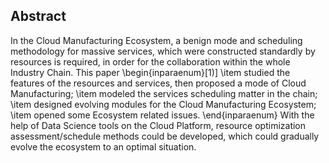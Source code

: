 ## Abstract

In the Cloud Manufacturing Ecosystem, a benign mode and scheduling methodology for massive services, which were constructed standardly by resources is required, in order for the collaboration within the whole Industry Chain.
This paper 
\begin{inparaenum}[1)]
\item studied the features of the resources and services, then proposed a mode of Cloud Manufacturing;
\item modeled the services scheduling matter in the chain;
\item designed evolving modules for the Cloud Manufacturing Ecosystem;
\item opened some Ecosystem related issues. 
\end{inparaenum}
With the help of Data Science tools on the Cloud Platform, resource optimization assessment/schedule methods could be developed, which could
gradually evolve the ecosystem to an optimal situation.